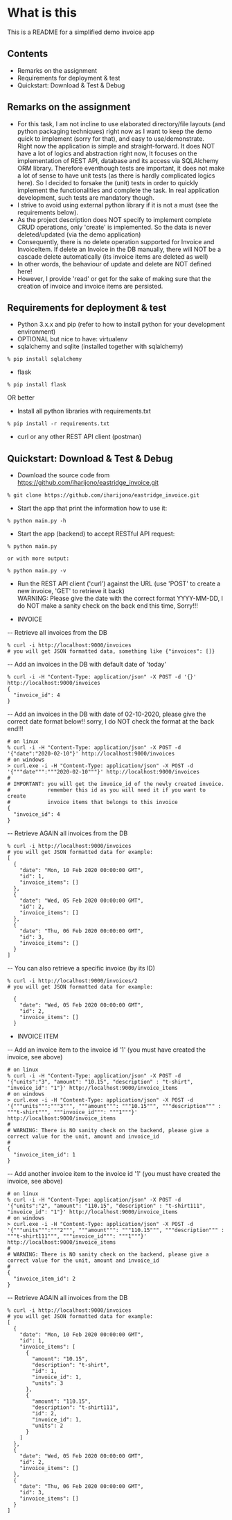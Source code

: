 # What is this
This is a README for a simplified demo invoice app

## Contents
- Remarks on the assignment
- Requirements for deployment & test    
- Quickstart: Download & Test & Debug 
   
## Remarks on the assignment
- For this task, I am not incline to use elaborated directory/file layouts (and python packaging techniques) right now as I want to keep the demo quick to implement (sorry for that), and easy to use/demonstrate.     
  Right now the application is simple and straight-forward. It does NOT have a lot of logics and abstraction right now,
  It focuses on the implementation of REST API, database and its access via SQLAlchemy ORM library.
  Therefore eventhough tests are important, it does not make a lot of sense to have unit tests (as there is hardly complicated logics here).
  So I decided to forsake the (unit) tests in order to quickly implement the functionalities and complete the task. In real application development, such tests are mandatory though. 
- I strive to avoid using external python library if it is not a must (see the requirements below).   
- As the project description does NOT specify to implement complete CRUD operations, only 'create' is implemented. So the data is never deleted/updated (via the demo application)
- Consequently, there is no delete operation supported for Invoice and InvoiceItem. If delete an Invoice in the DB manually, there will NOT be a cascade delete automatically (its invoice items are deleted as well)
- In other words, the behaviour of update and delete are NOT defined here!
- However, I provide 'read' or get for the sake of making sure that the creation of invoice and invoice items are persisted.

## Requirements for deployment & test  
- Python 3.x.x and pip (refer to how to install python for your development environment)  
- OPTIONAL but nice to have: virtualenv
- sqlalchemy and sqlite (installed together with sqlalchemy)
```
% pip install sqlalchemy

```
- flask  
```
% pip install flask

```  
OR better
- Install all python libraries with requirements.txt
```
% pip install -r requirements.txt

```  
- curl or any other REST API client (postman)

## Quickstart: Download & Test & Debug   
- Download the source code from https://github.com/iharijono/eastridge_invoice.git
```
% git clone https://github.com/iharijono/eastridge_invoice.git
```     
- Start the app that print the information how to use it:   
```
% python main.py -h
```  
- Start the app (backend) to accept RESTful API request:   
```
% python main.py

or with more output:

% python main.py -v

```  
- Run the REST API client ('curl') against the URL (use 'POST' to create a new invoice, 'GET' to retrieve it back)    
WARNING: Please give the date with the correct format YYYY-MM-DD, I do NOT make a sanity check on the back end this time, Sorry!!!

- INVOICE  

-- Retrieve all invoices from the DB
```
% curl -i http://localhost:9000/invoices
# you will get JSON formatted data, something like {"invoices": []}
```

-- Add an invoices in the DB with default date of 'today'
```
% curl -i -H "Content-Type: application/json" -X POST -d '{}' http://localhost:9000/invoices
{
  "invoice_id": 4
}
```

-- Add an invoices in the DB with date of 02-10-2020, please give the correct date format below!! sorry, I do NOT check the format at the back end!!!
```
# on linux
% curl -i -H "Content-Type: application/json" -X POST -d '{"date":"2020-02-10"}' http://localhost:9000/invoices
# on windows
> curl.exe -i -H "Content-Type: application/json" -X POST -d '{"""date""":"""2020-02-10"""}' http://localhost:9000/invoices
#
# IMPORTANT: you will get the invoice_id of the newly created invoice.
#            remember this id as you will need it if you want to create
#            invoice items that belongs to this invoice
{
  "invoice_id": 4
}
```  
-- Retrieve AGAIN all invoices from the DB
```
% curl -i http://localhost:9000/invoices
# you will get JSON formatted data for example:
[
  {
    "date": "Mon, 10 Feb 2020 00:00:00 GMT",
    "id": 1,
    "invoice_items": []
  },
  {
    "date": "Wed, 05 Feb 2020 00:00:00 GMT",
    "id": 2,
    "invoice_items": []
  },
  {
    "date": "Thu, 06 Feb 2020 00:00:00 GMT",
    "id": 3,
    "invoice_items": []
  }
]
```    
-- You can also retrieve a specific invoice (by its ID)
```
% curl -i http://localhost:9000/invoices/2
# you will get JSON formatted data for example:

  {
    "date": "Wed, 05 Feb 2020 00:00:00 GMT",
    "id": 2,
    "invoice_items": []
  }
```   

- INVOICE ITEM

-- Add an invoice item to the invoice id '1' (you must have created the invoice, see above) 
```
# on linux
% curl -i -H "Content-Type: application/json" -X POST -d '{"units":"3", "amount": "10.15", "description" : "t-shirt", "invoice_id": "1"}' http://localhost:9000/invoice_items
# on windows
> curl.exe -i -H "Content-Type: application/json" -X POST -d '{"""units""":"""3""", """amount""": """10.15""", """description""" : """t-shirt""", """invoice_id""": """1"""}' http://localhost:9000/invoice_items
#
# WARNING: There is NO sanity check on the backend, please give a correct value for the unit, amount and invoice_id
# 
{
  "invoice_item_id": 1
}
```    
-- Add another invoice item to the invoice id '1' (you must have created the invoice, see above) 
```
# on linux
% curl -i -H "Content-Type: application/json" -X POST -d '{"units":"2", "amount": "110.15", "description" : "t-shirt111", "invoice_id": "1"}' http://localhost:9000/invoice_items
# on windows
> curl.exe -i -H "Content-Type: application/json" -X POST -d '{"""units""":"""2""", """amount""": """110.15""", """description""" : """t-shirt111""", """invoice_id""": """1"""}' http://localhost:9000/invoice_items
#
# WARNING: There is NO sanity check on the backend, please give a correct value for the unit, amount and invoice_id
# 
{
  "invoice_item_id": 2
}
```    
-- Retrieve AGAIN all invoices from the DB
```
% curl -i http://localhost:9000/invoices
# you will get JSON formatted data for example:
[
  {
    "date": "Mon, 10 Feb 2020 00:00:00 GMT",
    "id": 1,
    "invoice_items": [
      {
        "amount": "10.15",
        "description": "t-shirt",
        "id": 1,
        "invoice_id": 1,
        "units": 3
      },
      {
        "amount": "110.15",
        "description": "t-shirt111",
        "id": 2,
        "invoice_id": 1,
        "units": 2
      }
    ]
  },
  {
    "date": "Wed, 05 Feb 2020 00:00:00 GMT",
    "id": 2,
    "invoice_items": []
  },
  {
    "date": "Thu, 06 Feb 2020 00:00:00 GMT",
    "id": 3,
    "invoice_items": []
  }
]
```    
